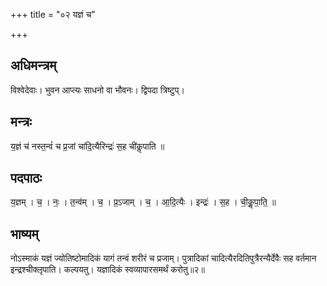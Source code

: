 +++
title = "०२ यज्ञं च"

+++
## अधिमन्त्रम्
विश्वेदेवाः। भुवन आप्त्यः साधनो वा भौवनः। द्विपदा त्रिष्टुप्।

## मन्त्रः
य॒ज्ञं च॑ नस्त॒न्वं॑ च प्र॒जां चा॑दि॒त्यैरिन्द्रः॑ स॒ह ची॑कॢपाति ॥

## पदपाठः
य॒ज्ञम् । च॒ । नः॒ । त॒न्व॑म् । च॒ । प्र॒ऽजाम् । च॒ । आ॒दि॒त्यैः । इन्द्रः॑ । स॒ह । ची॒कॢ॒पा॒ति॒ ॥

## भाष्यम्
नोऽस्माकं यज्ञं ज्योतिष्टोमादिकं यागं तन्वं शरीरं च प्रजाम्। पुत्रादिकां चादित्यैरदितिपुत्रैरन्यैर्देवैः सह वर्तमान इन्द्रश्चीक्लृपाति। कल्पयतु। यज्ञादिकं स्वव्यापारसमर्थं करोतु॥२॥